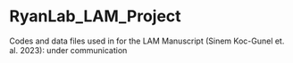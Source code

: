 # RyanLab_LAM_Project
Codes and data files used in for the LAM Manuscript (Sinem Koc-Gunel et. al. 2023): under communication
